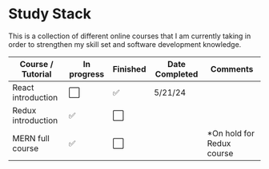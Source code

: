 # Study Stack
This is a collection of different online courses that I am currently taking in order to strengthen my skill set and software development knowledge.

| Course / Tutorial     | In progress | Finished | Date Completed | Comments | 
|-----------------------|-------------|----------|----------------|----------|
| React introduction    |⬜           | ✅      |  5/21/24       |          |
| Redux introduction    |✅           | ⬜      |                |          |     
| MERN full course      |✅           | ⬜      |                | *On hold for Redux course |

